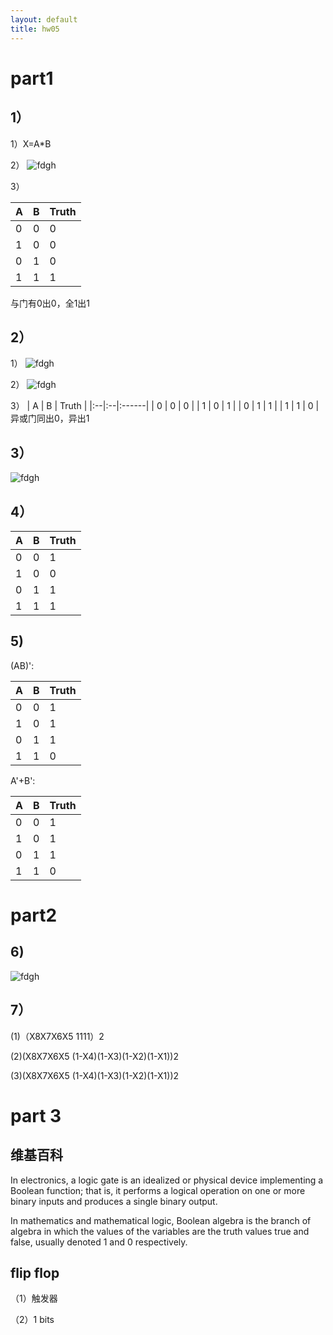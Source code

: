 ```yaml
---
layout: default
title: hw05
---
```


# part1

## 1）


1）X=A*B 
 
2）
 ![fdgh](http://m.qpic.cn/psb?/V12ukENm2cNWAn/0hUNngV*vy6BE3Wqq4jUQ4Pfz4LPKNty8RyKKBSfwfk!/b/dDQBAAAAAAAA&bo=RgVoAgAAAAARBxk!&rf=viewer_4)

3）

| A | B | Truth |
|:--|:--|:------|
| 0 | 0 |    0  |
| 1 | 0 |    0  |
| 0 | 1 |    0  |
| 1 | 1 |    1  |

与门有0出0，全1出1

## 2）

1）
 ![fdgh](http://m.qpic.cn/psb?/V12ukENm2cNWAn/SnR.BoHj7IhMQqb*O6mInuKBOAmCC.Y4fI2XLt.zv2c!/b/dDUBAAAAAAAA&bo=RgVoAgAAAAARBxk!&rf=viewer_4)

2）
![fdgh](http://m.qpic.cn/psb?/V12ukENm2cNWAn/ObTl6Db1GST*FTY*8hpNPqaEtW2JGlHxBdKCQTrqloE!/b/dDQBAAAAAAAA&bo=RgVoAgAAAAARBxk!&rf=viewer_4)

3）
| A | B | Truth |
|:--|:--|:------|
| 0 | 0 |    0  |
| 1 | 0 |    1  |
| 0 | 1 |    1  |
| 1 | 1 |    0  |
异或门同出0，异出1

## 3）
 ![fdgh](http://m.qpic.cn/psb?/V12ukENm2cNWAn/FURSKcjdAXkmG9BT*XemFRwWZ8utHleJ7JP79XgBsHM!/b/dFMBAAAAAAAA&bo=xgJXAgAAAAARB6E!&rf=viewer_4)

## 4）

| A | B | Truth |
|:--|:--|:------|
| 0 | 0 |    1  |
| 1 | 0 |    0  |
| 0 | 1 |    1  |
| 1 | 1 |    1  |

## 5)

(AB)':

| A | B | Truth |
|:--|:--|:------|
| 0 | 0 |    1  |
| 1 | 0 |    1  |
| 0 | 1 |    1  |
| 1 | 1 |    0  |

A'+B':

| A | B | Truth |
|:--|:--|:------|
| 0 | 0 |    1  |
| 1 | 0 |    1  |
| 0 | 1 |    1  |
| 1 | 1 |    0  |

# part2

## 6)

 ![fdgh](http://m.qpic.cn/psb?/V12ukENm2cNWAn/xWLGlqV1zB87Nb4gAyDhXiZtBObAtgny7ok4aRj6T7k!/b/dGcBAAAAAAAA&bo=ewPQBwAAAAARB58!&rf=viewer_4)

 ## 7）

(1)（X8X7X6X5 1111）2

(2)(X8X7X6X5 (1-X4)(1-X3)(1-X2)(1-X1))2

(3)(X8X7X6X5 (1-X4)(1-X3)(1-X2)(1-X1))2

# part 3

## 维基百科

In electronics, a logic gate is an idealized or physical device implementing a Boolean function; that is, it performs a logical operation on one or more binary inputs and produces a single binary output. 

In mathematics and mathematical logic, Boolean algebra is the branch of algebra in which the values of the variables are the truth values true and false, usually denoted 1 and 0 respectively.

## flip flop
（1）触发器

（2）1 bits
